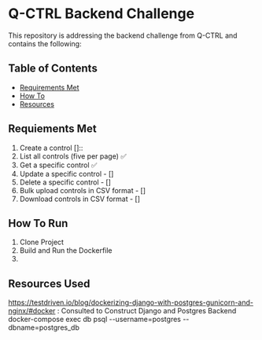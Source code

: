 # Q-CTRL Backend Challenge 
This repository is addressing the backend challenge from Q-CTRL and contains the following: 

## Table of Contents
- [Requirements Met](#Reqs)
- [How To](#Steps)
- [Resources](#Resources)

## Requiements Met
1. Create a control []::
1. List all controls (five per page) :white_check_mark:
1. Get a specific control :white_check_mark:
1. Update a specific control - []
1. Delete a specific control - []
1. Bulk upload controls in CSV format - []
1. Download controls in CSV format - []

## How To Run
1. Clone Project
1. Build and Run the Dockerfile 
1. 

## Resources Used
https://testdriven.io/blog/dockerizing-django-with-postgres-gunicorn-and-nginx/#docker : Consulted to Construct Django and Postgres Backend
docker-compose exec db psql --username=postgres --dbname=postgres_db
 